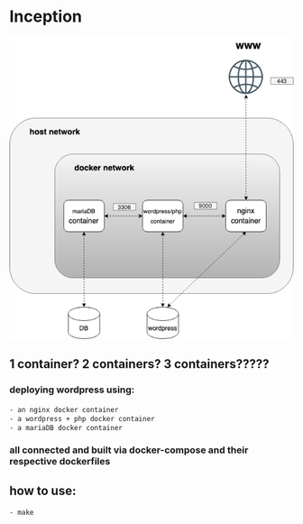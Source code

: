 # Inception
![image](1.png)
## 1 container? 2 containers? 3 containers?????
### deploying wordpress using:
    - an nginx docker container
    - a wordpress + php docker container
    - a mariaDB docker container
 ### all connected and built via docker-compose and their respective dockerfiles
 ## how to use:
    - make
